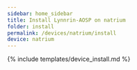 ```yaml
---
sidebar: home_sidebar
title: Install Lynnrin-AOSP on natrium
folder: install
permalink: /devices/natrium/install
device: natrium
---
```

{% include templates/device_install.md %}
